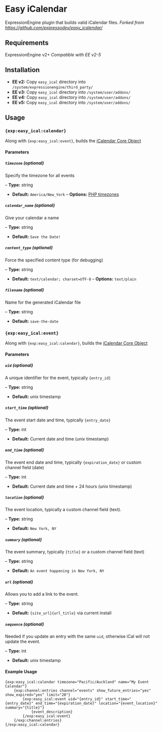 # Easy iCalendar

ExpressionEngine plugin that builds valid iCalendar files.
*Forked from https://github.com/expressodev/easy_icalendar/*

## Requirements

ExpressionEngine v2+
*Compatible with EE v2-5*

## Installation

- **EE v2:** Copy `easy_ical` directory into `/system/expressionengine/third_party/`
- **EE v3:** Copy `easy_ical` directory into `/system/user/addons/`
- **EE v4:** Copy `easy_ical` directory into `/system/user/addons/`
- **EE v5:** Copy `easy_ical` directory into `/system/user/addons/`

## Usage

### `{exp:easy_ical:calendar}`

Along with `{exp:easy_ical:event}`, builds the <a href="https://en.wikipedia.org/wiki/ICalendar#Core_object" target="_blank" title="Read more about the iCalendar Core Object">iCalendar Core Object</a>

#### Parameters

##### `timezone` (*optional*)

Specify the timezone for all events

– **Type:** string
- **Default:** `America/New_York`
– **Options:** [PHP timezones](https://www.php.net/manual/en/timezones.php)

##### `calendar_name` (*optional*)

Give your calendar a name

– **Type:** string
- **Default:** `Save the Date!`

##### `content_type` (*optional*)

Force the specified content type (for debugging)

– **Type:** string
- **Default:** `text/calendar; charset=UTF-8`
– **Options:** `text/plain`

##### `filename` (*optional*)

Name for the generated iCalendar file

– **Type:** string
- **Default:** `save-the-date`

### `{exp:easy_ical:event}`

Along with `{exp:easy_ical:calendar}`, builds the <a href="https://en.wikipedia.org/wiki/ICalendar#Core_object" target="_blank" title="Read more about the iCalendar Core Object">iCalendar Core Object</a>

#### Parameters

##### `uid` (*optional*)

A unique identifier for the event, typically `{entry_id}`

– **Type:** string
- **Default:** unix timestamp

##### `start_time` (*optional*)

The event start date and time, typically `{entry_date}`

– **Type:** int
- **Default:** Current date and time (unix timestamp)

##### `end_time` (*optional*)

The event end date and time, typically `{expiration_date}` or custom channel field (date)

– **Type:** int
- **Default:** Current date and time + 24 hours (unix timestamp)

##### `location` (*optional*)

The event location, typically a custom channel field (text).

– **Type:** string
- **Default:** `New York, NY`

##### `summary` (*optional*)

The event summary, typically `{title}` or a custom channel field (text)

– **Type:** string
- **Default:** `An event happening in New York, NY`

##### `url` (*optional*)

Allows you to add a link to the event.

– **Type:** string
- **Default:** `{site_url}{url_title}` via current install

##### `sequence` (*optional*)

Needed if you update an entry with the same `uid`, otherwise iCal will not update the event.

– **Type:** int
- **Default:** unix timestamp

#### Example Usage
```
{exp:easy_ical:calendar timezone="Pacific/Auckland" name="My Event Calendar"}
    {exp:channel:entries channel="events" show_future_entries="yes" show_expired="yes" limit="20"}
        {exp:easy_ical:event uid="{entry_id}" start_time="{entry_date}" end_time="{expiration_date}" location="{event_location}" summary="{title}"}
            {event_description}
        {/exp:easy_ical:event}
    {/exp:channel:entries}
{/exp:easy_ical:calendar}
```
